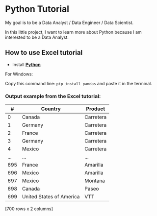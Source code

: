 # Python Tutorial

My goal is to be a Data Analyst / Data Engineer / Data Scientist.

In this little project, I want to learn more about Python because I am interested to be a Data Analyst.

## How to use Excel tutorial

- Install [**Python**](https://www.python.org/)

For Windows:

Copy this command line: `pip install pandas` and paste it in the terminal.

### Output example from the Excel tutorial:

|   #   |     Country             |   Product   |
|-------|------------------------|-------------|
|   0   |        Canada           |  Carretera  |
|   1   |        Germany          |  Carretera  |
|   2   |        France           |  Carretera  |
|   3   |        Germany          |  Carretera  |
|   4   |        Mexico           |  Carretera  |
|  ...  |          ...            |     ...     |
|  695  |        France           |  Amarilla   |
|  696  |        Mexico           |  Amarilla   |
|  697  |        Mexico           |  Montana    |
|  698  |        Canada           |  Paseo      |
|  699  |  United States of America |  VTT      |

[700 rows x 2 columns]
